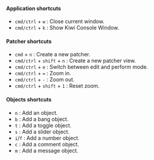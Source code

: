 #### Application shortcuts

- `cmd/ctrl` + `w` : Close current window.
- `cmd/ctrl` + `k` : Show Kiwi Console Window.

#### Patcher shortcuts

- `cmd` + `n` : Create a new patcher.
- `cmd/ctrl` + `shift` + `n` : Create a new patcher view.
- `cmd/ctrl` + `e` : Switch between edit and perform mode.
- `cmd/ctrl` + `=` : Zoom in.
- `cmd/ctrl` + `-` : Zoom out.
- `cmd/ctrl` + `shift` + `1` : Reset zoom.

#### Objects shortcuts

- `n` : Add an object.
- `b` : Add a bang object.
- `t` : Add a toggle object.
- `s` : Add a slider object.
- `i`/`f` : Add a number object.
- `c` : Add a comment object.
- `m` : Add a message object.

